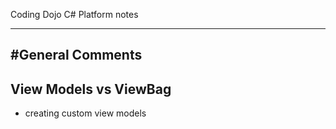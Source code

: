 Coding Dojo C# Platform notes

--------------------
  #General Comments
--------------------

## View Models vs ViewBag
- creating custom view models
